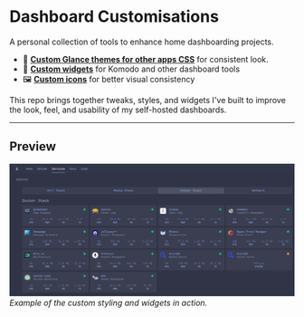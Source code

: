 # Dashboard Customisations

A personal collection of tools to enhance home dashboarding projects.

- 🎨 [**Custom Glance themes for other apps CSS**](https://github.com/stonkage/fantastic-broccoli/blob/main/Glance%2FREADME.md) for consistent look.
- 🧩 [**Custom widgets**](https://github.com/stonkage/fantastic-broccoli/blob/main/Komodo%2Freadme.md) for Komodo and other dashboard tools
- 🖼️ [**Custom icons**](https://github.com/stonkage/fantastic-broccoli/tree/main/icons) for better visual consistency

This repo brings together tweaks, styles, and widgets I've built to improve the look, feel, and usability of my self-hosted dashboards.

---

## Preview

![Screenshot](https://github.com/stonkage/fantastic-broccoli/blob/main/screenshots/homepage.png)  
*Example of the custom styling and widgets in action.*
